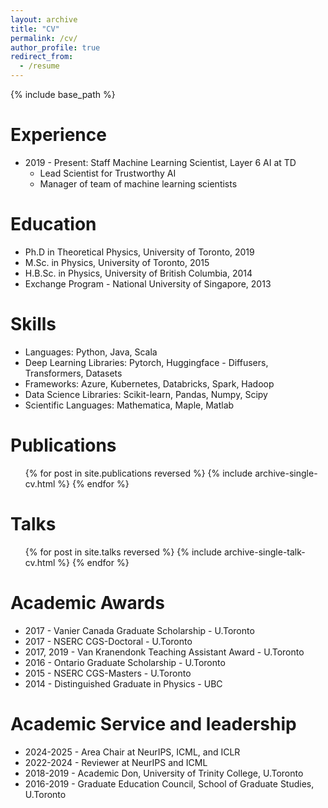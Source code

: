 ```yaml
---
layout: archive
title: "CV"
permalink: /cv/
author_profile: true
redirect_from:
  - /resume
---
```


{% include base_path %}

Experience
======
* 2019 - Present: Staff Machine Learning Scientist, Layer 6 AI at TD
  * Lead Scientist for Trustworthy AI
  * Manager of team of machine learning scientists

Education
======
* Ph.D in Theoretical Physics, University of Toronto, 2019
* M.Sc. in Physics, University of Toronto, 2015
* H.B.Sc. in Physics, University of British Columbia, 2014
* Exchange Program - National University of Singapore, 2013
  
Skills
======
* Languages: Python, Java, Scala
* Deep Learning Libraries: Pytorch, Huggingface - Diffusers, Transformers, Datasets
* Frameworks: Azure, Kubernetes, Databricks, Spark, Hadoop
* Data Science Libraries: Scikit-learn, Pandas, Numpy, Scipy
* Scientific Languages: Mathematica, Maple, Matlab

Publications
======
  <ul>{% for post in site.publications reversed %}
    {% include archive-single-cv.html %}
  {% endfor %}</ul>
  
Talks
======
  <ul>{% for post in site.talks reversed %}
    {% include archive-single-talk-cv.html %}
  {% endfor %}</ul>

Academic Awards
======
* 2017 - Vanier Canada Graduate Scholarship - U.Toronto
* 2017 - NSERC CGS-Doctoral - U.Toronto
* 2017, 2019 - Van Kranendonk Teaching Assistant Award - U.Toronto
* 2016 - Ontario Graduate Scholarship - U.Toronto
* 2015 - NSERC CGS-Masters - U.Toronto
* 2014 - Distinguished Graduate in Physics - UBC
  
Academic Service and leadership
======
* 2024-2025 - Area Chair at NeurIPS, ICML, and ICLR
* 2022-2024 - Reviewer at NeurIPS and ICML
* 2018-2019 - Academic Don, University of Trinity College, U.Toronto
* 2016-2019 - Graduate Education Council, School of Graduate Studies, U.Toronto
